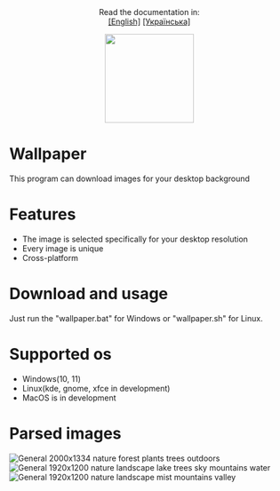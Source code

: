  <div align="center">
    Read the documentation in: 
    <br>
    <a href="https://github.com/Vitalya-code/Wallpaper/blob/main/README.md">[English]</a>
    <a href="https://github.com/Vitalya-code/Wallpaper/blob/main/ua-README.md">[Українська]</a>
 </div> 
 
 <p align="center"> 
     <img src="icons/ico.ico" width=160 height=160 >
     
 </p>
 

 
 # Wallpaper

This program can download images for your desktop background 


# Features
- The image is selected specifically for your desktop resolution
- Every image is unique
- Cross-platform

# Download and usage
Just run the "wallpaper.bat" for Windows or "wallpaper.sh" for Linux.

# Supported os
- Windows(10, 11)
- Linux(kde, gnome, xfce in development)
- MacOS is in development

 


# Parsed images
![General 2000x1334 nature forest plants trees outdoors](https://user-images.githubusercontent.com/58048618/187077721-ce60aa71-76da-4712-94af-8d698ba64610.jpg)
![General 1920x1200 nature landscape lake trees sky mountains water](https://user-images.githubusercontent.com/58048618/187518506-76948fcc-f8a1-4ec5-a33c-451c772dd650.jpg)
![General 1920x1200 nature landscape mist mountains valley](https://user-images.githubusercontent.com/58048618/187521219-0bf7480c-b4b8-4e88-859b-5cf0f3f31a5e.jpg)
